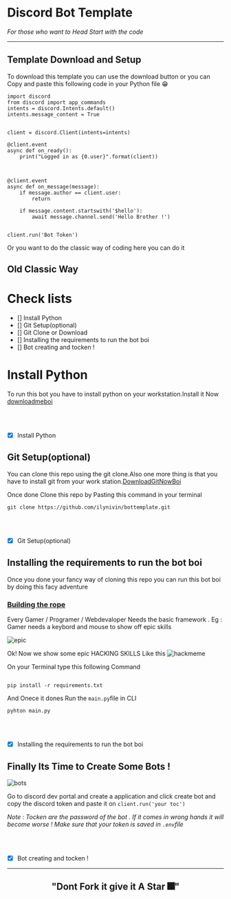 # Discord Bot Template 

*For those who want to Head Start with the code*

---

## Template Download and Setup 

To download this template you can use the download button or you can Copy and paste this following code in your Python file 😁

```
import discord
from discord import app_commands
intents = discord.Intents.default()
intents.message_content = True


client = discord.Client(intents=intents)

@client.event
async def on_ready():
    print("Logged in as {0.user}".format(client))



@client.event
async def on_message(message):
    if message.author == client.user:
        return

    if message.content.startswith('$hello'):
        await message.channel.send('Hello Brother !')


client.run('Bot Token')

```

Or you want to do the classic way of coding here you can do it 

## Old Classic Way 

# Check lists 
- [] Install Python 
- [] Git Setup(optional)
- [] Git Clone or Download 
- [] Installing the requirements to run the bot boi 
- [] Bot creating and tocken !

# Install Python 
To run this bot you have to install python on your workstation.Install it Now [downloadmeboi](https://www.python.org/downloads/)

<br><br>

- [x] Install Python

## Git Setup(optional)

You can clone this repo using the git clone.Also one more thing is that you have to install git from your work station.[DownloadGitNowBoi](https://git-scm.com/downloads)

Once done Clone this repo by Pasting this command in your terminal 
```
git clone https://github.com/ilynivin/bottemplate.git
```

<br><br>

- [x] Git Setup(optional)

## Installing the requirements to run the bot boi 

Once you done your fancy way of cloning this repo you can run this bot boi by doing this facy adventure 

### <ins> Building the rope</ins>

Every Gamer / Programer / Webdevaloper Needs the basic framework . Eg : Gamer needs a keybord and mouse to show off epic skills

![epic](https://i.imgflip.com/3d32jg.jpg)

Ok! Now we show some epic HACKING SKILLS Like this 
![hackmeme](https://gifdb.com/images/high/hacker-thumbs-up-8och19kzuukqqnwn.gif)

On your Terminal type this following Command 

```

pip install -r requirements.txt

```
And Onece it dones Run the `main.py`file in CLI
```
pyhton main.py
```

<br><br>

- [x] Installing the requirements to run the bot boi 

## Finally Its Time to Create Some Bots !

![bots](https://encrypted-tbn0.gstatic.com/images?q=tbn:ANd9GcRvli_v0QP_3n65oToHibqpRWLzdmYWn8xwGbU9VYUvUA&s)

Go to discord dev portal and create a application and click create bot and copy the discord token and paste it on `client.run('your toc')`

*Note : Tocken are the password of the bot . If it comes in wrong hands it will become worse ! Make sure that your token is saved in `.env`file*


<br><br>

- [x]  Bot creating and tocken !

---

<h2 align = center> "Dont Fork it give it A Star 🎆"</h6>
